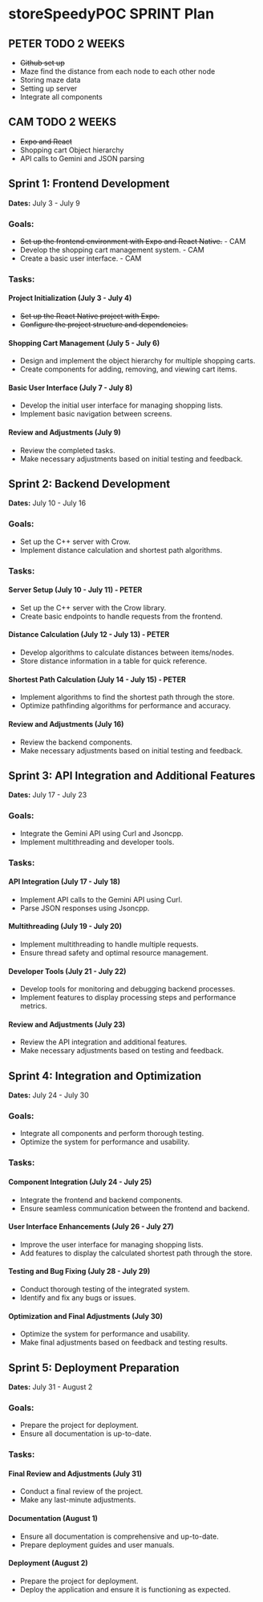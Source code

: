 # storeSpeedyPOC SPRINT Plan

## PETER TODO 2 WEEKS
- ~~Github set up~~
- Maze find the distance from each node to each other node
- Storing maze data
- Setting up server
- Integrate all components

## CAM TODO 2 WEEKS
- ~~Expo and React~~
- Shopping cart Object hierarchy
- API calls to Gemini and JSON parsing

## Sprint 1: Frontend Development
**Dates:** July 3 - July 9

### Goals:
- ~~Set up the frontend environment with Expo and React Native.~~ - CAM
- Develop the shopping cart management system. - CAM
- Create a basic user interface. - CAM

### Tasks:
#### Project Initialization (July 3 - July 4)
- ~~Set up the React Native project with Expo.~~
- ~~Configure the project structure and dependencies.~~

#### Shopping Cart Management (July 5 - July 6)
- Design and implement the object hierarchy for multiple shopping carts.
- Create components for adding, removing, and viewing cart items.

#### Basic User Interface (July 7 - July 8)
- Develop the initial user interface for managing shopping lists.
- Implement basic navigation between screens.

#### Review and Adjustments (July 9)
- Review the completed tasks.
- Make necessary adjustments based on initial testing and feedback.

## Sprint 2: Backend Development
**Dates:** July 10 - July 16

### Goals:
- Set up the C++ server with Crow.
- Implement distance calculation and shortest path algorithms.

### Tasks:
#### Server Setup (July 10 - July 11) - PETER
- Set up the C++ server with the Crow library.
- Create basic endpoints to handle requests from the frontend.

#### Distance Calculation (July 12 - July 13) - PETER
- Develop algorithms to calculate distances between items/nodes.
- Store distance information in a table for quick reference.

#### Shortest Path Calculation (July 14 - July 15) - PETER
- Implement algorithms to find the shortest path through the store.
- Optimize pathfinding algorithms for performance and accuracy.

#### Review and Adjustments (July 16)
- Review the backend components.
- Make necessary adjustments based on initial testing and feedback.

## Sprint 3: API Integration and Additional Features
**Dates:** July 17 - July 23

### Goals:
- Integrate the Gemini API using Curl and Jsoncpp.
- Implement multithreading and developer tools.

### Tasks:
#### API Integration (July 17 - July 18)
- Implement API calls to the Gemini API using Curl.
- Parse JSON responses using Jsoncpp.

#### Multithreading (July 19 - July 20)
- Implement multithreading to handle multiple requests.
- Ensure thread safety and optimal resource management.

#### Developer Tools (July 21 - July 22)
- Develop tools for monitoring and debugging backend processes.
- Implement features to display processing steps and performance metrics.

#### Review and Adjustments (July 23)
- Review the API integration and additional features.
- Make necessary adjustments based on testing and feedback.

## Sprint 4: Integration and Optimization
**Dates:** July 24 - July 30

### Goals:
- Integrate all components and perform thorough testing.
- Optimize the system for performance and usability.

### Tasks:
#### Component Integration (July 24 - July 25)
- Integrate the frontend and backend components.
- Ensure seamless communication between the frontend and backend.

#### User Interface Enhancements (July 26 - July 27)
- Improve the user interface for managing shopping lists.
- Add features to display the calculated shortest path through the store.

#### Testing and Bug Fixing (July 28 - July 29)
- Conduct thorough testing of the integrated system.
- Identify and fix any bugs or issues.

#### Optimization and Final Adjustments (July 30)
- Optimize the system for performance and usability.
- Make final adjustments based on feedback and testing results.

## Sprint 5: Deployment Preparation
**Dates:** July 31 - August 2

### Goals:
- Prepare the project for deployment.
- Ensure all documentation is up-to-date.

### Tasks:
#### Final Review and Adjustments (July 31)
- Conduct a final review of the project.
- Make any last-minute adjustments.

#### Documentation (August 1)
- Ensure all documentation is comprehensive and up-to-date.
- Prepare deployment guides and user manuals.

#### Deployment (August 2)
- Prepare the project for deployment.
- Deploy the application and ensure it is functioning as expected.
